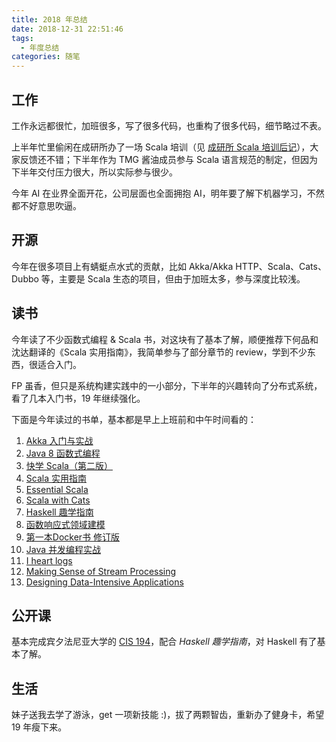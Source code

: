 ```yaml
---
title: 2018 年总结
date: 2018-12-31 22:51:46
tags:
  - 年度总结
categories: 随笔
---
```


## 工作

工作永远都很忙，加班很多，写了很多代码，也重构了很多代码，细节略过不表。

上半年忙里偷闲在成研所办了一场 Scala 培训（见 [成研所 Scala 培训后记](http://songkun.me/2018/06/19/2018-06-19-scala-training-in-huawei/)），大家反馈还不错；下半年作为 TMG 酱油成员参与 Scala 语言规范的制定，但因为下半年交付压力很大，所以实际参与很少。

<!-- more -->

今年 AI 在业界全面开花，公司层面也全面拥抱 AI，明年要了解下机器学习，不然都不好意思吹逼。

## 开源

今年在很多项目上有蜻蜓点水式的贡献，比如 Akka/Akka HTTP、Scala、Cats、Dubbo 等，主要是 Scala 生态的项目，但由于加班太多，参与深度比较浅。

## 读书

今年读了不少函数式编程 & Scala 书，对这块有了基本了解，顺便推荐下何品和沈达翻译的《Scala 实用指南》，我简单参与了部分章节的 review，学到不少东西，很适合入门。

FP 虽香，但只是系统构建实践中的一小部分，下半年的兴趣转向了分布式系统，看了几本入门书，19 年继续强化。

下面是今年读过的书单，基本都是早上上班前和中午时间看的：

1. [Akka 入门与实战](https://book.douban.com/subject/27055163/)
1. [Java 8 函数式编程](https://book.douban.com/subject/26346017/)
1. [快学 Scala（第二版）](https://book.douban.com/subject/27093751/)
1. [Scala 实用指南](https://book.douban.com/subject/30249691/)
1. [Essential Scala](https://underscore.io/books/essential-scala/)
1. [Scala with Cats](https://underscore.io/books/scala-with-cats/)
1. [Haskell 趣学指南](https://book.douban.com/subject/25803388/)
1. [函数响应式领域建模](https://book.douban.com/subject/27605361/)
1. [第一本Docker书 修订版](https://book.douban.com/subject/26780404/)
1. [Java 并发编程实战](https://book.douban.com/subject/10484692/)
1. [I heart logs](https://book.douban.com/subject/26107374/)
1. [Making Sense of Stream Processing](https://book.douban.com/subject/30324756/)
1. [Designing Data-Intensive Applications](https://book.douban.com/subject/26197294/)

## 公开课

基本完成宾夕法尼亚大学的 [CIS 194](https://www.seas.upenn.edu/~cis194/fall16/index.html)，配合 *Haskell 趣学指南*，对 Haskell 有了基本了解。

## 生活

妹子送我去学了游泳，get 一项新技能 :)，拔了两颗智齿，重新办了健身卡，希望 19 年瘦下来。
